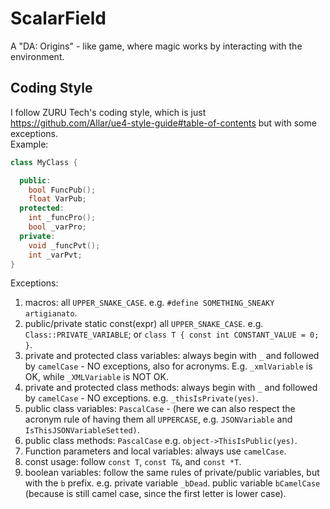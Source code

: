 # ScalarField
A "DA: Origins" - like game, where magic works by interacting with the environment.

## Coding Style
I follow ZURU Tech's coding style, which is just https://github.com/Allar/ue4-style-guide#table-of-contents but with some exceptions.  
Example:
```cpp
class MyClass {

  public:
    bool FuncPub();
    float VarPub;
  protected:
    int _funcPro();
    bool _varPro;
  private:
    void _funcPvt();
    int _varPvt;
}
```
Exceptions:
1. macros: all `UPPER_SNAKE_CASE`. e.g. `#define SOMETHING_SNEAKY artigianato`.
2. public/private static const(expr) all `UPPER_SNAKE_CASE`. e.g. `Class::PRIVATE_VARIABLE`; or `class T { const int CONSTANT_VALUE = 0; }`.
3. private and protected class variables: always begin with `_` and followed by `camelCase` - NO exceptions, also for acronyms. E.g. `_xmlVariable` is OK, while `_XMLVariable` is NOT OK.
4. private and protected class methods: always begin with `_` and followed by `camelCase` - NO exceptions. e.g. `_thisIsPrivate(yes)`.
5. public class variables: `PascalCase` - (here we can also respect the acronym rule of having them all `UPPERCASE`, e.g. `JSONVariable` and `IsThisJSONVariableSetted)`.
6. public class methods: `PascalCase` e.g. `object->ThisIsPublic(yes)`.
7. Function parameters and local variables: always use `camelCase`.
8. const usage: follow `const T`, `const T&`, and `const *T`.
9. boolean variables: follow the same rules of private/public variables, but with the `b` prefix. e.g. private variable `_bDead`. public variable `bCamelCase` (because is still camel case, since the first letter is lower case).
